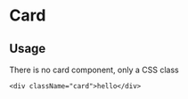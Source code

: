 # Card

## Usage

There is no card component, only a CSS class

```tsx
<div className="card">hello</div>
```
